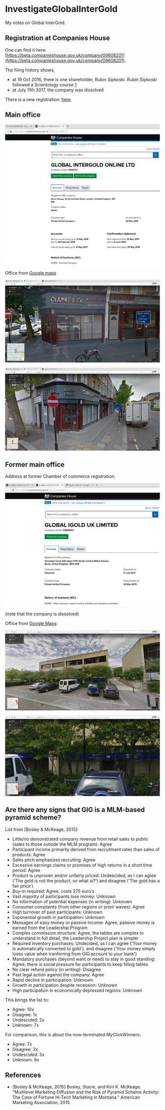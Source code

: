 # InvestigateGlobalInterGold

My notes on Global InterGold.

## Registration at Companies House

One can find it here: [https://beta.companieshouse.gov.uk/company/09608201](https://beta.companieshouse.gov.uk/company/09608201).

The filing history shows, 

 * at 19 Oct 2016, there is one shareholder, Rubin Sipkoski. Rubin Sipkoski followed a Scientology course [1]
 * at July 11th 2017, the company was dissolved 

There is a new registration: [here](https://beta.companieshouse.gov.uk/company/10200712/filing-history )

[1]: http://www.truthaboutscientology.com/stats/by-name/r/rubin-sipkoski.html


## Main office

![](chamber_of_commerce_20180819.png)

Office from [Google maps](https://www.google.com/maps/place/33+Churchfield+Rd,+London+W3+6EB,+UK/@51.508718,-0.2651283,3a,75y,177.97h,82.75t/data=!3m6!1e1!3m4!1sw2TxI4Wddd6vKJ73YC9RyA!2e0!7i13312!8i6656!4m5!3m4!1s0x48760e1be45b06d1:0x5aa24dd233690a6!8m2!3d51.508611!4d-0.2650749)

![](main_office_20180819_broad.png)

![](main_office_20180819.png)

## Former main office

Address at former Chamber of commerce registration:

![](former_chamber_of_commerce_20180819.png)

(note that the company is dissolved)

Office from [Google Maps](https://www.google.com/maps/@52.0392213,-0.7642793,3a,75y,310.03h,85.64t/data=!3m6!1e1!3m4!1s0-l268KzJh_qHdejEvoiUA!2e0!7i13312!8i6656):

![](former_main_office_20180819_broad.png)

![](former_main_office_20180819.png)

## Are there any signs that GIG is a MLM-based pyramid scheme?

List from [Bosley & McKeage, 2015]:

 * Little/no demonstrated company revenue from retail sales to public (sales to those outside the MLM program): Agree
 * Participant income primarily derived from recruitment rates than sales of products: Agree
 * Sales pitch emphasizes recruiting: Agree
 * Excessive earnings claims or promises of high returns in a short time period: Agree
 * Product is unproven and/or unfairly priced: Undescided, as I can agree ('The gold is not the product, so what *is*?') and disagree ('The gold has a fair price')
 * Buy-in required: Agree, costs 275 euro's
 * Vast majority of participants lose money: Unknown
 * No information of potential expenses (in writing): Unknown
 * Consumer complaints (from other regions or prioir waves): Agree
 * High turnover of past participants: Unknown
 * Exponential growth in participation: Unknown
 * Messages of easy money or passive income: Agree, passive money is earned from the Leadership Program
 * Complex commission structure: Agree, the tables are complex to understand in full detail, the Leadership Project plan is simpler
 * Required inventory purchases: Undecided, as I can agree ('Your money is automatically converted to gold'), and disagree ('Your money simply loses value when tranferring from GIG account to your bank')
 * Mandatory purchases (beyond want or need) to stay in good standing: Agree, there is social pressure for participants to keep filling tables
 * No clear refund policy (in writing): Disagree
 * Past legal action against the company: Agree
 * Rapid decline in participation: Unknown
 * Growth in participation despite recession: Unknown
 * High participation in economically depressed regions: Unknown

This brings the list to:

 * Agree: 10x
 * Disagree: 1x
 * Undescided: 2x
 * Unknown: 7x

For comparison, this is about the now-terminated MyClickWinners:

 * Agree: 7x
 * Disagree: 2x
 * Undescided: 3x
 * Unknown: 8x

## References

 * [Bosley & McKeage, 2015] Bosley, Stacie, and Kim K. McKeage. "Multilevel Marketing Diffusion and the Risk of Pyramid Scheme Activity: The Case of Fortune Hi-Tech Marketing in Montana." American Marketing Association, 2015.
